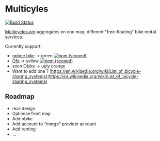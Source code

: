 # Multicyles

[![Build Status](https://travis-ci.org/PierrickP/multicycles.svg?branch=master)](https://travis-ci.org/PierrickP/multicycles)

[Multicycles.org](http://multicycles.org) aggregates on one map, different "free-floating" bike rental services.

Currently support:

* [gobee.bike](http://gobee.bike) -> green [![npm (scoped)](https://img.shields.io/npm/v/@multicycles/gobee.bike.svg)](https://www.npmjs.com/package/@multicycles/gobee.bike)
* [Ofo](https://www.ofo.com) -> yellow [![npm (scoped)](https://img.shields.io/npm/v/@multicycles/ofo.svg)](https://www.npmjs.com/package/@multicycles/ofo)
* soon [Obike](https://www.o.bike/) -> ugly orange
* Want to add one ? [https://en.wikipedia.org/wiki/List_of_bicycle-sharing_systems](https://en.wikipedia.org/wiki/List_of_bicycle-sharing_systems)

## Roadmap

* real-design
* Optimise front map
* Add obike
* Add account to "merge" provider account
* Add renting
* ...
